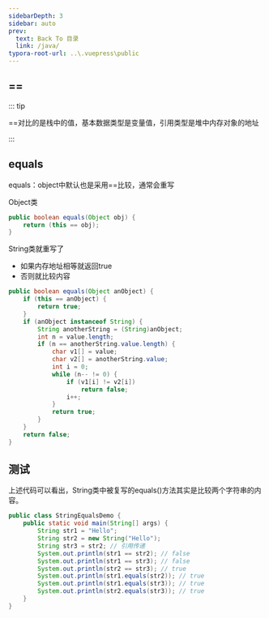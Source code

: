 ```yaml
---
sidebarDepth: 3
sidebar: auto
prev:
  text: Back To 目录
  link: /java/
typora-root-url: ..\.vuepress\public
---
```






## ==



::: tip

==对比的是栈中的值，基本数据类型是变量值，引用类型是堆中内存对象的地址

:::



## equals

equals：object中默认也是采用==比较，通常会重写



Object类

```java
public boolean equals(Object obj) {
    return (this == obj);
}
```

String类就重写了

- 如果内存地址相等就返回true
- 否则就比较内容

```java
public boolean equals(Object anObject) {
    if (this == anObject) {
        return true;
    }
    if (anObject instanceof String) {
        String anotherString = (String)anObject;
        int n = value.length;
        if (n == anotherString.value.length) {
            char v1[] = value;
            char v2[] = anotherString.value;
            int i = 0;
            while (n-- != 0) {
                if (v1[i] != v2[i])
                    return false;
                i++;
            }
            return true;
        }
    }
    return false;
}
```



## 测试

上述代码可以看出，String类中被复写的equals()方法其实是比较两个字符串的内容。

```java
public class StringEqualsDemo {
    public static void main(String[] args) {
        String str1 = "Hello";
        String str2 = new String("Hello");
        String str3 = str2; // 引用传递
        System.out.println(str1 == str2); // false
        System.out.println(str1 == str3); // false
        System.out.println(str2 == str3); // true
        System.out.println(str1.equals(str2)); // true
        System.out.println(str1.equals(str3)); // true
        System.out.println(str2.equals(str3)); // true
    }
}
```

